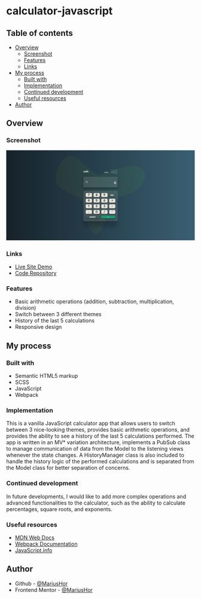 # calculator-javascript

## Table of contents

- [Overview](#overview)
  - [Screenshot](#screenshot)
  - [Features](#features)
  - [Links](#links)
- [My process](#my-process)
  - [Built with](#built-with)
  - [Implementation](#implementation)
  - [Continued development](#continued-development)
  - [Useful resources](#useful-resources)
- [Author](#author)

## Overview

### Screenshot

![](./src/assets/live-site-screenshot.png)

### Links

- [Live Site Demo](https://calculator-javascript-654.netlify.app/)
- [Code Repository](https://github.com/MariusHor/calculator-javascript)

### Features

- Basic arithmetic operations (addition, subtraction, multiplication, division)
- Switch between 3 different themes
- History of the last 5 calculations
- Responsive design

## My process

### Built with

- Semantic HTML5 markup
- SCSS
- JavaScript
- Webpack

### Implementation 

This is a vanilla JavaScript calculator app that allows users to switch between 3 nice-looking themes, provides basic arithmetic operations, and provides the ability to see a history of the last 5 calculations performed. The app is written in an MV* variation architecture, implements a PubSub class to manage communication of data from the Model to the listening views whenever the state changes. A HistoryManager class is also included to handle the history logic of the performed calculations and is separated from the Model class for better separation of concerns.

### Continued development

In future developments, I would like to add more complex operations and advanced functionalities to the calculator, such as the ability to calculate percentages, square roots, and exponents.

### Useful resources

- [MDN Web Docs](https://developer.mozilla.org/en-US/)
- [Webpack Documentation](https://webpack.js.org/concepts/)
- [JavaScript.info](https://javascript.info/)

## Author

- Github - [@MariusHor](https://github.com/MariusHor/)
- Frontend Mentor - [@MariusHor](https://www.frontendmentor.io/profile/MariusHor)
